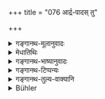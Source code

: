 +++
title = "076 आर्द्र-पादस् तु"

+++

<details><summary>गङ्गानथ-मूलानुवादः</summary>

He shall eat with wet feet; but he shall not sleep with his feet wet. By eating with wet feet, one would attain long life.—(176)
</details>

<details><summary>मेधातिथिः</summary>

आदिकर्मणि विधिम् इमं समाचरेत् । **आर्द्रपादो** भोजनम् आचरेत् । न चातृप्तेः पादौ संचन्न् आसीत । **संविशेत्**, शयने गात्राणि नावक्षिपेत् । संवेशनं शयने गात्रसंयोजनम् । अस्य फलम् आह- **दीर्घम् आयुर्** इति । नायम् आयुष्कामस्य विधिः, किं तर्हि पूर्ववन् नित्यः । आयुरनुवादस् त्व् अर्थवाद एव ॥ ४.७६ ॥
</details>

<details><summary>गङ्गानथ-भाष्यानुवादः</summary>

Before the act of eating, one shall observe the rule that ‘one should eat with wet feet;’ it is not meant that he should go on wetting his feet till he has finished eating and become fully satisfied.

‘*Shall not deep*’—*i.e*., he shall not lay down his body upon the bed; ‘*samveśana*,’ ‘sleeping,’ standing for the *laying down of the body on the bed*.

The reason for this is next mentioned—‘*Long life*.’—It does not mean that the injunction is meant only for one who desires long life (and for none others); in fact, like the preceding ones, this also is obligatory; and the mention of ‘long life’ is purely illustrative.—(76)
</details>

<details><summary>गङ्गानथ-टिप्पन्यः</summary>

This verse is quoted in *Saṃskāramayūkha* (p. 72).
</details>

<details><summary>गङ्गानथ-तुल्य-वाक्यानि</summary>

*Mahābhārata* (12.191.6-7).—‘He shall eat food with five limbs
wet,—facing the east and silent; he shall not decry the food, he should
cat it whether it be tasty or otherwise. He shall not rise from his seat
with wet hands. He shall not sleep with wet feet.’

Do. (13.104.61).—\[Reproduces Manu.\]

*Viṣṇu* (69.34).—‘Nor with unwet feet, nor with unwet hands and mouth
(shall he eat).’

*Viṣṇu* (70.1).—‘He shall not sleep with wet feet.’
</details>

<details><summary>Bühler</summary>

076	Let him eat while his feet are (yet) wet (from the ablution), but let him not go to bed with wet feet. He who eats while his feet are (still) wet, will attain long life.
</details>
